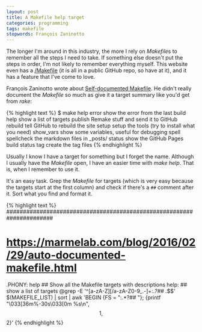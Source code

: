 ```yaml
---
layout: post
title: A Makefile help target
categories: programming
tags: makefile
stopwords: François Zaninotto
---
```


The longer I'm around in this industry, the more I rely on *Makefile*s to remember all the steps I need to take. If something else doesn't put the steps in order, I'm not likely to remember everything myself. This website even has a [/Makefile](https://github.com/briandfoy/briandfoy.github.io/blob/master/Makefile) (it is all in a public GitHub repo, so have at it), and it has a feature that I've come to love.

<!--more-->

François Zaninotto wrote about [Self-documented Makefile](https://marmelab.com/blog/2016/02/29/auto-documented-makefile.html). He didn't really document the _Makefile_ so much as give it a target summary like you'd get from *rake*:


{% highlight text %}
$ make help
error               show the error from the last build
help                show a list of targets
publish             Remake stuff and send it to GitHub
rebuild             tell GitHub to rebuild the site
setup               setup the tools (try to install what you need)
show_vars           show some variables, useful for debugging
spell               spellcheck the markdown files in _posts/
status              show the GitHub Pages build status
tag                 create the tag files
{% endhighlight %}

Usually I know I have a target for something but I forget the name. Although I usually have the _Makefile_ open, I have an easier time with *make help*. That is, when I remember to use it.

It's an easy task. Grep the _Makefile_ for targets (which is very easy because the targets start at the first column) and check if there's a `##` comment after it. Sort what you find and format it.

{% highlight text %}
######################################################################
# https://marmelab.com/blog/2016/02/29/auto-documented-makefile.html
.PHONY: help ## Show all the Makefile targets with descriptions
help: ## show a list of targets
    @grep -E '^[a-zA-Z][/a-zA-Z0-9_.-]+:.*?## .*$$' $(MAKEFILE_LIST) | sort | awk 'BEGIN {FS = ":.*?## "}; {printf "\033[36m%-30s\033[0m %s\n", $$1, $$2}'
{% endhighlight %}

